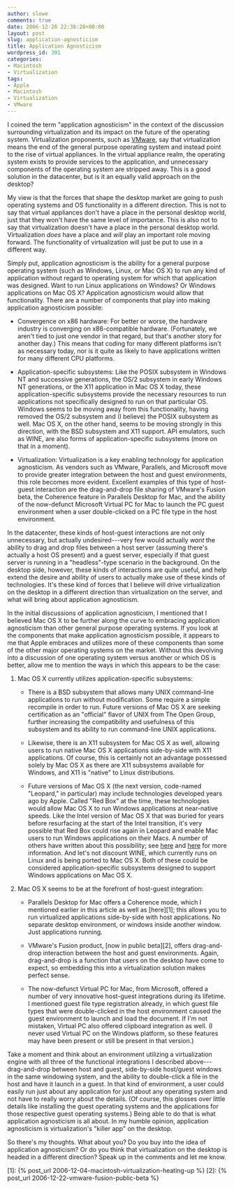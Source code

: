```yaml
---
author: slowe
comments: true
date: 2006-12-26 22:38:28+00:00
layout: post
slug: application-agnosticism
title: Application Agnosticism
wordpress_id: 391
categories:
- Macintosh
- Virtualization
tags:
- Apple
- Macintosh
- Virtualization
- VMware
---
```


I coined the term "application agnosticism" in the context of the discussion surrounding virtualization and its impact on the future of the operating system. Virtualization proponents, such as [VMware](http://www.vmware.com/), say that virtualization means the end of the general purpose operating system and instead point to the rise of virtual appliances. In the virtual appliance realm, the operating system exists to provide services to the application, and unnecessary components of the operating system are stripped away. This is a good solution in the datacenter, but is it an equally valid approach on the desktop?

My view is that the forces that shape the desktop market are going to push operating systems and OS functionality in a different direction. This is not to say that virtual appliances don't have a place in the personal desktop world, just that they won't have the same level of importance. This is also not to say that virtualization doesn't have a place in the personal desktop world. Virtualization _does_ have a place and _will_ play an important role moving forward. The functionality of virtualization will just be put to use in a different way.

Simply put, application agnosticism is the ability for a general purpose operating system (such as Windows, Linux, or Mac OS X) to run any kind of application without regard to operating system for which that application was designed. Want to run Linux applications on Windows? Or Windows applications on Mac OS X? Application agnosticism would allow that functionality. There are a number of components that play into making application agnosticism possible:

* Convergence on x86 hardware: For better or worse, the hardware industry is converging on x86-compatible hardware. (Fortunately, we aren't tied to just one vendor in that regard, but that's another story for another day.) This means that coding for many different platforms isn't as necessary today, nor is it quite as likely to have applications written for many different CPU platforms.

* Application-specific subsystems: Like the POSIX subsystem in Windows NT and successive generations, the OS/2 subsystem in early Windows NT generations, or the X11 application in Mac OS X today, these application-specific subsystems provide the necessary resources to run applications not specifically designed to run on that particular OS. Windows seems to be moving away from this functionality, having removed the OS/2 subsystem and (I believe) the POSIX subsystem as well. Mac OS X, on the other hand, seems to be moving strongly in this direction, with the BSD subsystem and X11 support. API emulators, such as WINE, are also forms of application-specific subsystems (more on that in a moment).

* Virtualization: Virtualization is a key enabling technology for application agnosticism. As vendors such as VMware, Parallels, and Microsoft move to provide greater integration between the host and guest environments, this role becomes more evident. Excellent examples of this type of host-guest interaction are the drag-and-drop file sharing of VMware's Fusion beta, the Coherence feature in Parallels Desktop for Mac, and the ability of the now-defunct Microsoft Virtual PC for Mac to launch the PC guest environment when a user double-clicked on a PC file type in the host environment.

In the datacenter, these kinds of host-guest interactions are not only unnecessary, but actually undesired---very few would actually _want_ the ability to drag and drop files between a host server (assuming there's actually a host OS present) and a guest server, especially if that guest server is running in a "headless"-type scenario in the background. On the desktop side, however, these kinds of interactions are quite useful, and help extend the desire and ability of users to actually make use of these kinds of technologies. It's these kind of forces that I believe will drive virtualization on the desktop in a different direction than virtualization on the server, and what will bring about application agnosticism.

In the initial discussions of application agnosticism, I mentioned that I believed Mac OS X to be further along the curve to embracing application agnosticism than other general purpose operating systems. If you look at the components that make application agnosticism possible, it appears to me that Apple embraces and utilizes more of these components than some of the other major operating systems on the market. Without this devolving into a discussion of one operating system versus another or which OS is better, allow me to mention the ways in which this appears to be the case:

1. Mac OS X currently utilizes application-specific subsystems:

   * There is a BSD subsystem that allows many UNIX command-line applications to run without modification. Some require a simple recompile in order to run. Future versions of Mac OS X are seeking certification as an "official" flavor of UNIX from The Open Group, further increasing the compatibility and usefulness of this subsystem and its ability to run command-line UNIX applications.

   * Likewise, there is an X11 subsystem for Mac OS X as well, allowing users to run native Mac OS X applications side-by-side with X11 applications. Of course, this is certainly not an advantage possessed solely by Mac OS X as there are X11 subsystems available for Windows, and X11 is "native" to Linux distributions.

   * Future versions of Mac OS X (the next version, code-named "Leopard," in particular) may include technologies developed years ago by Apple. Called "Red Box" at the time, these technologies would allow Mac OS X to run Windows applications at near-native speeds. Like the Intel version of Mac OS X that was buried for years before resurfacing at the start of the Intel transition, it's very possible that Red Box could rise again in Leopard and enable Mac users to run Windows applications on their Macs. A number of others have written about this possibility; see [here](http://www.gigoblog.com/2006/12/12/apples-virtualization-master-plan) and [here](http://macdailynews.com/index.php/weblog/comments/6110/) for more information. And let's not discount WINE, which currently runs on Linux and is being ported to Mac OS X. Both of these could be considered application-specific subsystems designed to support Windows applications on Mac OS X.

2. Mac OS X seems to be at the forefront of host-guest integration:

   * Parallels Desktop for Mac offers a Coherence mode, which I mentioned earlier in this article as well as [here][1]; this allows you to run virtualized applications side-by-side with host applications. No separate desktop environment, or windows inside another window. Just applications running.

   * VMware's Fusion product, [now in public beta][2], offers drag-and-drop interaction between the host and guest environments. Again, drag-and-drop is a function that users on the desktop have come to expect, so embedding this into a virtualization solution makes perfect sense.

   * The now-defunct Virtual PC for Mac, from Microsoft, offered a number of very innovative host-guest integrations during its lifetime. I mentioned guest file type registration already, in which guest file types that were double-clicked in the host environment caused the guest environment to launch and load the document. If I'm not mistaken, Virtual PC also offered clipboard integration as well. (I never used Virtual PC on the Windows platform, so these features may have been present or still be present in that version.)

Take a moment and think about an environment utilizing a virtualization engine with all three of the functional integrations I described above---drag-and-drop between host and guest, side-by-side host/guest windows in the same windowing system, and the ability to double-click a file in the host and have it launch in a guest. In that kind of environment, a user could easily run just about any application for just about any operating system and not have to really worry about the details. (Of course, this glosses over little details like installing the guest operating systems and the applications for those respective guest operating systems.) Being able to do that is what application agnosticism is all about. In my humble opinion, application agnosticism is virtualization's "killer app" on the desktop.

So there's my thoughts. What about you? Do you buy into the idea of application agnosticism? Or do you think that virtualization on the desktop is headed in a different direction? Speak up in the comments and let me know.

[1]: {% post_url 2006-12-04-macintosh-virtualization-heating-up %}
[2]: {% post_url 2006-12-22-vmware-fusion-public-beta %}

